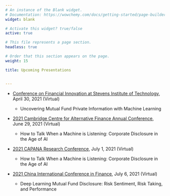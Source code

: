 ```yaml
---
# An instance of the Blank widget.
# Documentation: https://wowchemy.com/docs/getting-started/page-builder/
widget: blank

# Activate this widget? true/false
active: true

# This file represents a page section.
headless: true

# Order that this section appears on the page.
weight: 15

title: Upcoming Presentations


---
```


- [Conference on Financial Innovation at Stevens Institute of Technology](https://stevens.zoom.us/meeting/register/tJYqceyorj8vH9RCW2jPkMgjo3sYfZxoOTX_), April 30, 2021 (Virtual)

  - Uncovering Mutual Fund Private Information with Machine Learning 

- [2021 Cambridge Centre for Alternative Finance Annual Conference](https://www.jbs.cam.ac.uk/faculty-research/centres/alternative-finance/annual-conference), June 29, 2021 (Virtual)

  - How to Talk When a Machine is Listening: Corporate Disclosure in the Age of AI

- [2021 CAPANA Research Conference](http://www.capana.net/www/conference2021/2021CAPANAConferenceSchedule.pdf), July 1, 2021 (Virtual)

  - How to Talk When a Machine is Listening: Corporate Disclosure in the Age of AI

- [2021 China International Conference in Finance](https://editorialexpress.com/conference/CICF2021/program/CICF2021.html), July 6, 2021 (Virtual)

  - Deep Learning Mutual Fund Disclosure: Risk Sentiment, Risk Taking, and Performance
